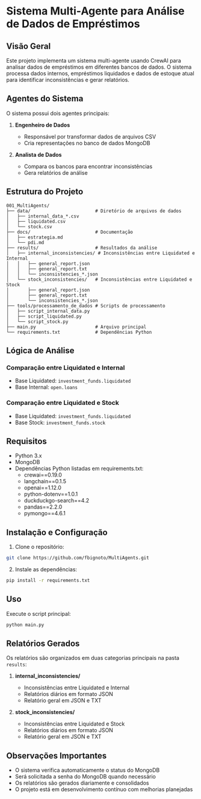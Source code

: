 # Sistema Multi-Agente para Análise de Dados de Empréstimos

## Visão Geral
Este projeto implementa um sistema multi-agente usando CrewAI para analisar dados de empréstimos em diferentes bancos de dados. O sistema processa dados internos, empréstimos liquidados e dados de estoque atual para identificar inconsistências e gerar relatórios.

## Agentes do Sistema

O sistema possui dois agentes principais:

1. **Engenheiro de Dados**
   - Responsável por transformar dados de arquivos CSV
   - Cria representações no banco de dados MongoDB

2. **Analista de Dados**
   - Compara os bancos para encontrar inconsistências
   - Gera relatórios de análise

## Estrutura do Projeto
```
001_MultiAgents/
├── data/                        # Diretório de arquivos de dados
│   ├── internal_data_*.csv      
│   ├── liquidated.csv          
│   └── stock.csv               
├── docs/                        # Documentação
│   ├── estrategia.md          
│   └── pdi.md                
├── results/                     # Resultados da análise
│   ├── internal_inconsistencies/ # Inconsistências entre Liquidated e Internal
│   │   ├── general_report.json
│   │   ├── general_report.txt
│   │   └── inconsistencies_*.json
│   └── stock_inconsistencies/   # Inconsistências entre Liquidated e Stock
│       ├── general_report.json
│       ├── general_report.txt
│       └── inconsistencies_*.json
├── tools/processamento_de_dados # Scripts de processamento
│   ├── script_internal_data.py
│   ├── script_liquidated.py
│   └── script_stock.py
├── main.py                      # Arquivo principal
└── requirements.txt             # Dependências Python
```

## Lógica de Análise

### Comparação entre Liquidated e Internal
- Base Liquidated: `investment_funds.liquidated`
- Base Internal: `open.loans`

### Comparação entre Liquidated e Stock
- Base Liquidated: `investment_funds.liquidated`
- Base Stock: `investment_funds.stock`

## Requisitos
- Python 3.x
- MongoDB
- Dependências Python listadas em requirements.txt:
  - crewai==0.19.0
  - langchain==0.1.5
  - openai==1.12.0
  - python-dotenv==1.0.1
  - duckduckgo-search==4.2
  - pandas==2.2.0
  - pymongo==4.6.1

## Instalação e Configuração

1. Clone o repositório:
```bash
git clone https://github.com/fbignoto/MultiAgents.git
```

2. Instale as dependências:
```bash
pip install -r requirements.txt
```

## Uso

Execute o script principal:
```bash
python main.py
```


## Relatórios Gerados

Os relatórios são organizados em duas categorias principais na pasta `results`:

1. **internal_inconsistencies/**
   - Inconsistências entre Liquidated e Internal
   - Relatórios diários em formato JSON
   - Relatório geral em JSON e TXT

2. **stock_inconsistencies/**
   - Inconsistências entre Liquidated e Stock
   - Relatórios diários em formato JSON
   - Relatório geral em JSON e TXT

## Observações Importantes

- O sistema verifica automaticamente o status do MongoDB
- Será solicitada a senha do MongoDB quando necessário
- Os relatórios são gerados diariamente e consolidados
- O projeto está em desenvolvimento contínuo com melhorias planejadas

